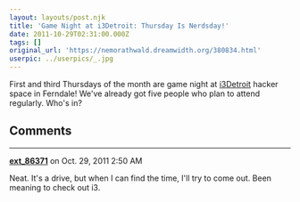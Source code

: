 ```yaml
---
layout: layouts/post.njk
title: 'Game Night at i3Detroit: Thursday Is Nerdsday!'
date: 2011-10-29T02:31:00.000Z
tags: []
original_url: 'https://nemorathwald.dreamwidth.org/380834.html'
userpic: ../userpics/_.jpg
---
```

First and third Thursdays of the month are game night at [i3Detroit](http://www.i3detroit.com/) hacker space in Ferndale! We've already got five people who plan to attend regularly. Who's in?

## Comments

---

**[ext_86371](https://www.dreamwidth.org/users/ext_86371)** on Oct. 29, 2011 2:50 AM

Neat. It's a drive, but when I can find the time, I'll try to come out. Been meaning to check out i3.
